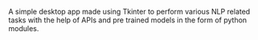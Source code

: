 A simple desktop app made using Tkinter to perform various NLP related tasks with the help of APIs and pre trained models in the form of python modules.
